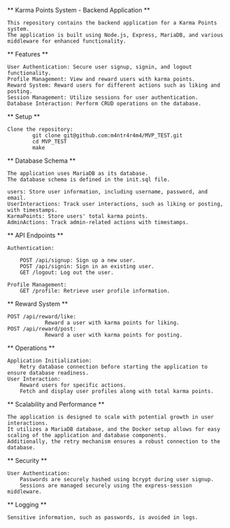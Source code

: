 ** Karma Points System - Backend Application **

    This repository contains the backend application for a Karma Points system.
    The application is built using Node.js, Express, MariaDB, and various middleware for enhanced functionality.

** Features **

    User Authentication: Secure user signup, signin, and logout functionality.
    Profile Management: View and reward users with karma points.
    Reward System: Reward users for different actions such as liking and posting.
    Session Management: Utilize sessions for user authentication.
    Database Interaction: Perform CRUD operations on the database.
** Setup **

    Clone the repository:
            git clone git@github.com:m4ntr4r4m4/MVP_TEST.git
            cd MVP_TEST
            make
** Database Schema **

    The application uses MariaDB as its database.
    The database schema is defined in the init.sql file.

    users: Store user information, including username, password, and email.
    UserInteractions: Track user interactions, such as liking or posting, with timestamps.
    KarmaPoints: Store users' total karma points.
    AdminActions: Track admin-related actions with timestamps.

** API Endpoints **

    Authentication:

        POST /api/signup: Sign up a new user.
        POST /api/signin: Sign in an existing user.
        GET /logout: Log out the user.

    Profile Management:
        GET /profile: Retrieve user profile information.

** Reward System **

    POST /api/reward/like:
                Reward a user with karma points for liking.
    POST /api/reward/post:
                Reward a user with karma points for posting.    

** Operations **

    Application Initialization:
        Retry database connection before starting the application to ensure database readiness.
    User Interaction:
        Reward users for specific actions.
        Fetch and display user profiles along with total karma points.
** Scalability and Performance ** 

    The application is designed to scale with potential growth in user interactions.
    It utilizes a MariaDB database, and the Docker setup allows for easy scaling of the application and database components.
    Additionally, the retry mechanism ensures a robust connection to the database.

** Security **

    User Authentication:
        Passwords are securely hashed using bcrypt during user signup.
        Sessions are managed securely using the express-session middleware.
** Logging **

    Sensitive information, such as passwords, is avoided in logs.    
